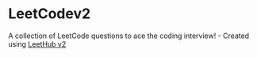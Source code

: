 # LeetCodev2
A collection of LeetCode questions to ace the coding interview! - Created using [LeetHub v2](https://github.com/arunbhardwaj/LeetHub-2.0)

